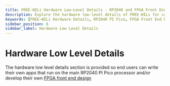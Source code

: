 ```yaml
---
title: FREE-WILi Hardware Low-Level Details - RP2040 and FPGA Front End
description: Explore the hardware low-level details of FREE-WILi for custom app development on the RP2040 PI Pico processor and FPGA front-end design. Gain insights for advanced hardware interfacing and customization.
keywords: [FREE-WILi Hardware Details, RP2040 PI Pico, FPGA Front End Design, Custom Hardware Apps, Low-Level Hardware Development, FPGA Integration]
sidebar_position: 6
sidebar_label: Hardware Low Level Details
---
```


# Hardware Low Level Details

The hardware low level details section is provided so end users can write their own apps that run on the main RP2040 PI Pico processor and/or develop their own [FPGA front end design](/hardware-low-level-details/ice40-fpga/)